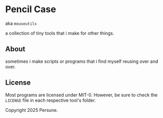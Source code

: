 # Pencil Case

aka `mouseutils`

a collection of tiny tools that i make for other things.

## About

sometimes i make scripts or programs that i find myself reusing over and over.

## License

Most programs are licensed under MIT-0. However, be sure to check the `LICENSE` file in each respective tool's folder.

Copyright 2025 Persune.
